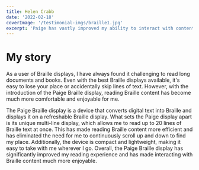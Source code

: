 ```yaml
---
title: Helen Crabb
date: '2022-02-18'
coverImage: '/testimonial-imgs/braille1.jpg'
excerpt: 'Paige has vastly improved my ability to interact with content.'
---
```

# My story

As a user of Braille displays, I have always found it challenging to read long documents and books. Even with the best Braille displays available, it's easy to lose your place or accidentally skip lines of text. However, with the introduction of the Paige Braille display, reading Braille content has become much more comfortable and enjoyable for me.

The Paige Braille display is a device that converts digital text into Braille and displays it on a refreshable Braille display. What sets the Paige display apart is its unique multi-line display, which allows me to read up to 20 lines of Braille text at once. This has made reading Braille content more efficient and has eliminated the need for me to continuously scroll up and down to find my place. Additionally, the device is compact and lightweight, making it easy to take with me wherever I go. Overall, the Paige Braille display has significantly improved my reading experience and has made interacting with Braille content much more enjoyable.